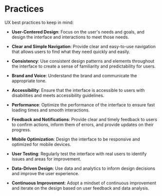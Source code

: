 

# Practices

UX best practices to keep in mind:

- **User-Centered Design**: Focus on the user's needs and goals, and design the interface and interactions to meet those needs.

- **Clear and Simple Navigation**: Provide clear and easy-to-use navigation that allows users to find what they need quickly and easily.

- **Consistency**: Use consistent design patterns and elements throughout the interface to create a sense of familiarity and predictability for users.

- **Brand and Voice**: Understand the brand and communicate the appropriate tone.

- **Accessibility**: Ensure that the interface is accessible to users with disabilities and meets accessibility guidelines.

- **Performance**: Optimize the performance of the interface to ensure fast loading times and smooth interactions.

- **Feedback and Notifications**: Provide clear and timely feedback to users to confirm actions, inform them of errors, and provide updates on their progress.

- **Mobile Optimization**: Design the interface to be responsive and optimized for mobile devices.

- **User Testing**: Regularly test the interface with real users to identify issues and areas for improvement.

- **Data-Driven Design**: Use data and analytics to inform design decisions and improve the user experience.

- **Continuous Improvement**: Adopt a mindset of continuous improvement and iterate on the design based on user feedback and data analysis.
